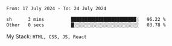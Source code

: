 <!--START_SECTION:waka-->

```txt
From: 17 July 2024 - To: 24 July 2024

sh      3 mins          ████████████████████████░   96.22 %
Other   0 secs          █░░░░░░░░░░░░░░░░░░░░░░░░   03.78 %
```

<!--END_SECTION:waka-->
My Stack: `HTML, CSS, JS, React`
